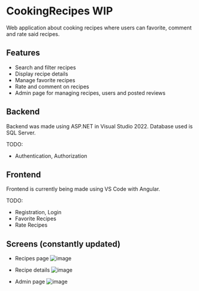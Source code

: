 # CookingRecipes WIP
Web application about cooking recipes where users can favorite, comment and rate said recipes.

## Features
* Search and filter recipes
* Display recipe details
* Manage favorite recipes
* Rate and comment on recipes
* Admin page for managing recipes, users and posted reviews

## Backend 
Backend was made using ASP.NET in Visual Studio 2022. Database used is SQL Server.

TODO:
* Authentication, Authorization

## Frontend 
Frontend is currently being made using VS Code with Angular.

TODO:
* Registration, Login
* Favorite Recipes
* Rate Recipes

## Screens (constantly updated)
* Recipes page
![image](https://github.com/GrujicBard/CookingRecipes/assets/33715866/131b96fe-a5a9-4964-8440-da48d45f13a8)

* Recipe details
![image](https://github.com/GrujicBard/CookingRecipes/assets/33715866/8fec89eb-3750-4cdc-b316-10df007fbe04)

* Admin page
![image](https://github.com/GrujicBard/CookingRecipes/assets/33715866/dc2fa1a5-7793-47e8-976c-e9ed74fc5d1d)
